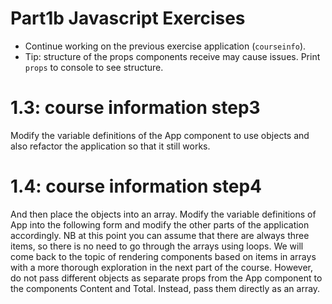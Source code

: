 # Part1b Javascript Exercises

- Continue working on the previous exercise application (`courseinfo`).
- Tip: structure of the props components receive may cause issues. Print `props` to console to see structure.

# 1.3: course information step3
Modify the variable definitions of the App component to use objects and also refactor the application so that it still works.

# 1.4: course information step4
And then place the objects into an array. Modify the variable definitions of App into the following form and modify the other parts of the application accordingly.
NB at this point you can assume that there are always three items, so there is no need to go through the arrays using loops. We will come back to the topic of rendering components based on items in arrays with a more thorough exploration in the next part of the course.
However, do not pass different objects as separate props from the App component to the components Content and Total. Instead, pass them directly as an array.
